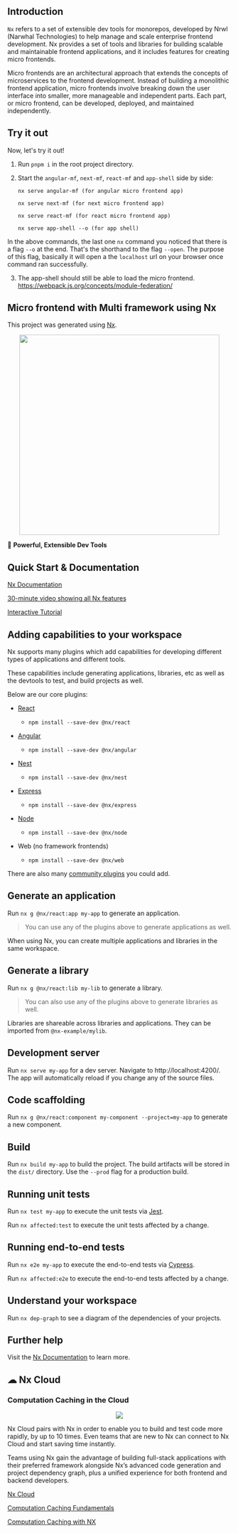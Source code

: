 ## Introduction 
`Nx` refers to a set of extensible dev tools for monorepos, developed by Nrwl (Narwhal Technologies) to help manage and scale enterprise frontend development. Nx provides a set of tools and libraries for building scalable and maintainable frontend applications, and it includes features for creating micro frontends.

Micro frontends are an architectural approach that extends the concepts of microservices to the frontend development. Instead of building a monolithic frontend application, micro frontends involve breaking down the user interface into smaller, more manageable and independent parts. Each part, or micro frontend, can be developed, deployed, and maintained independently.


## Try it out

Now, let's try it out!

1. Run ``pnpm i`` in the root project directory.

2. Start the ``angular-mf``,  ``next-mf``, ``react-mf``  and ``app-shell`` side by side:

    ```
    nx serve angular-mf (for angular micro frontend app)

    nx serve next-mf (for next micro frontend app)

    nx serve react-mf (for react micro frontend app)

    nx serve app-shell --o (for app shell)
    ```

In the above commands, the last one `nx` command you noticed that there is a flag ``--o`` at the end. That's the shorthand to the flag `--open`. The purpose of this flag, basically it will open a the `localhost` url on your browser once command ran successfully.


3. The app-shell should still be able to load the micro frontend.
https://webpack.js.org/concepts/module-federation/

## Micro frontend with Multi framework using Nx

This project was generated using [Nx](https://nx.dev).

<p align="center"><img src="https://raw.githubusercontent.com/nrwl/nx/master/nx-logo.png" width="450"></p>

🔎 **Powerful, Extensible Dev Tools**


## Quick Start & Documentation

[Nx Documentation](https://nx.dev)

[30-minute video showing all Nx features](https://nx.dev/getting-started/what-is-nx)

[Interactive Tutorial](https://nx.dev/tutorial/01-create-application)

## Adding capabilities to your workspace

Nx supports many plugins which add capabilities for developing different types of applications and different tools.

These capabilities include generating applications, libraries, etc as well as the devtools to test, and build projects as well.

Below are our core plugins:

- [React](https://reactjs.org)
  - `npm install --save-dev @nx/react`

- [Angular](https://angular.io)
  - `npm install --save-dev @nx/angular`

- [Nest](https://nestjs.com)
  - `npm install --save-dev @nx/nest`

- [Express](https://expressjs.com)
  - `npm install --save-dev @nx/express`

- [Node](https://nodejs.org)
  - `npm install --save-dev @nx/node`

- Web (no framework frontends)
  - `npm install --save-dev @nx/web`  

There are also many [community plugins](https://nx.dev/community) you could add.


## Generate an application

Run `nx g @nx/react:app my-app` to generate an application.

> You can use any of the plugins above to generate applications as well.

When using Nx, you can create multiple applications and libraries in the same workspace.


## Generate a library

Run `nx g @nx/react:lib my-lib` to generate a library.

> You can also use any of the plugins above to generate libraries as well.

Libraries are shareable across libraries and applications. They can be imported from `@nx-example/mylib`.


## Development server

Run `nx serve my-app` for a dev server. Navigate to http://localhost:4200/. The app will automatically reload if you change any of the source files.


## Code scaffolding

Run `nx g @nx/react:component my-component --project=my-app` to generate a new component.


## Build

Run `nx build my-app` to build the project. The build artifacts will be stored in the `dist/` directory. Use the `--prod` flag for a production build.


## Running unit tests

Run `nx test my-app` to execute the unit tests via [Jest](https://jestjs.io).

Run `nx affected:test` to execute the unit tests affected by a change.


## Running end-to-end tests

Run `nx e2e my-app` to execute the end-to-end tests via [Cypress](https://www.cypress.io).

Run `nx affected:e2e` to execute the end-to-end tests affected by a change.


## Understand your workspace

Run `nx dep-graph` to see a diagram of the dependencies of your projects.


## Further help

Visit the [Nx Documentation](https://nx.dev) to learn more.


## ☁ Nx Cloud

### Computation Caching in the Cloud

<p style="text-align: center;"><img src="https://raw.githubusercontent.com/nrwl/nx/master/images/nx-cloud-card.png"></p>

Nx Cloud pairs with Nx in order to enable you to build and test code more rapidly, by up to 10 times. Even teams that are new to Nx can connect to Nx Cloud and start saving time instantly.

Teams using Nx gain the advantage of building full-stack applications with their preferred framework alongside Nx’s advanced code generation and project dependency graph, plus a unified experience for both frontend and backend developers.

[Nx Cloud](https://nx.app/)

[Computation Caching Fundamentals](https://blog.nrwl.io/computation-caching-the-fundamentals-behind-nxs-lightning-fast-execution-dc761fe41eb8)

[Computation Caching with NX](https://nx.dev/latest/core-concepts/computation-caching)